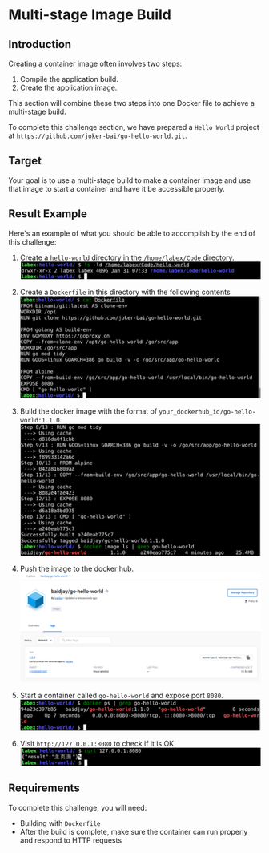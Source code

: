 # Multi-stage Image Build

## Introduction

Creating a container image often involves two steps:

1. Compile the application build.
2. Create the application image.

This section will combine these two steps into one Docker file to achieve a multi-stage build.

To complete this challenge section, we have prepared a `Hello World` project at `https://github.com/joker-bai/go-hello-world.git`.

## Target

Your goal is to use a multi-stage build to make a container image and use that image to start a container and have it be accessible properly.

## Result Example

Here's an example of what you should be able to accomplish by the end of this challenge:

1. Create a `hello-world` directory in the `/home/labex/Code` directory.
   ![challenge-docker-image-and-registry-3-1](assets/challenge-docker-image-and-registry-3-1.png)

2. Create a `Dockerfile` in this directory with the following contents
   ![challenge-docker-image-and-registry-3-2](assets/challenge-docker-image-and-registry-3-2.png)

3. Build the docker image with the format of `your_dockerhub_id/go-hello-world:1.1.0`.
   ![challenge-docker-image-and-registry-3-3](assets/challenge-docker-image-and-registry-3-3.png)

4. Push the image to the docker hub.
   ![challenge-docker-image-and-registry-3-4](assets/challenge-docker-image-and-registry-3-4.png)

5. Start a container called `go-hello-world` and expose port `8080`.
   ![challenge-docker-image-and-registry-3-5](assets/challenge-docker-image-and-registry-3-5.png)

6. Visit `http://127.0.0.1:8080` to check if it is OK.
   ![challenge-docker-image-and-registry-3-6](assets/challenge-docker-image-and-registry-3-6.png)

## Requirements

To complete this challenge, you will need:

- Building with `Dockerfile`
- After the build is complete, make sure the container can run properly and respond to HTTP requests
